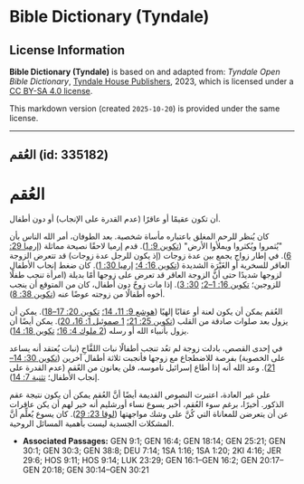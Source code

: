 # Bible Dictionary (Tyndale)

## License Information

**Bible Dictionary (Tyndale)** is based on and adapted from: _Tyndale Open Bible Dictionary_, [Tyndale House Publishers](https://tyndaleopenresources.com/), 2023, which is licensed under a [CC BY-SA 4.0 license](https://creativecommons.org/licenses/by-sa/4.0/legalcode.en).

This markdown version (created `2025-10-20`) is provided under the same license.



--------------------------------

## العُقم (id: 335182)

العُقم
======

أن تكون عقيمًا أو عاقرًا (عدم القدرة على الإنجاب) أو دون أطفال.

كان يُنظر للرحم المغلق باعتباره مأساة شخصية. بعد الطوفان، أمر الله الناس بأن "يُثمروا ويُكثروا ويملأوا الأرض" ([تكوين 9: 1](https://ref.ly/Gen9:1)). قدم إرميا لاحقًا نصيحة مماثلة ([إرميا 29: 6](https://ref.ly/Jer29:6)). في إطار زواج يجمع بين عدة زوجات (إذ يكون للرجل عدة زوجات) قد تتعرض الزوجة العاقر للسخرية أو الغَيْرَة الشديدة ([تكوين 16: 4؛](https://ref.ly/Gen16:4) [إرميا 30: 1](https://ref.ly/Gen30:1)). كان ضغط إنجاب الأطفال لزوجها شديدًا حتى أنَّ الزوجة العاقر قد تعرض على زوجها أمًا بديلة (امرأة تنجب طفلًا للزوجين؛ [تكوين 16: 1–2؛](https://ref.ly/Gen16:1-Gen16:2) [30: 3](https://ref.ly/Gen30:3)). إذا مات زوجٌ دون أطفال، كان من المتوقع أن ينجب أخوه أطفالًا من زوجته عوضًا عنه ([تكوين 38: 8](https://ref.ly/Gen38:8)).

العُقم يمكن أن يكون لعنة أو عقابًا إلهيًا ([هوشع 9: 11، 14؛](https://ref.ly/Hos9:11) [تكوين 20: 17–18](https://ref.ly/Gen20:17-Gen20:18)). يمكن أن يزول بعد صلوات صادقة من القلب ([تكوين 25: 21؛](https://ref.ly/Gen25:21) [1 صموئيل 1: 16، 20](https://ref.ly/1Sam1:16,1Sam1:20)). يمكن أيضًا أن يزول بأنبياء الله أو رسله ([2 ملوك 4: 16؛](https://ref.ly/2Kgs4:16) [تكوين 18: 14](https://ref.ly/Gen18:14)).

في إحدى القصص، بادلت زوجة لم تعُد تنجب أطفالًا نبات اللفَّاحِ (نبات يُعتقد أنه يساعد على الخصوبة) بفرصة للاضطجاع مع زوجها فأنجبت ثلاثة أطفال آخرين ([تكوين 30: 14–21](https://ref.ly/Gen30:14-Gen30:21)). وعد الله أنه إذا أطاع إسرائيل ناموسه، فلن يعانون من العٌقم (عدم القدرة على إنجاب الأطفال؛ [تثنية 7: 14](https://ref.ly/Deut7:14)). 

على غير العادة، اعتبرت النصوص القديمة أيضًا أنَّ العُقم يمكن أن يكون نتيجة عقم الذكور. أخيرًا، برغم سوء العُقم، أخبر يسوع نساء أورشليم أنه خير لهم أن يكن عاقرات عن أن يتعرضن للمعاناة التي كُنَّ على وشك مواجهتها ([لوقا 23: 29](https://ref.ly/Luke23:29)). كان يسوع يُعلِّم أنَّ المشكلات الجسدية ليست بأهمية المسائل الروحية.

* **Associated Passages:** GEN 9:1; GEN 16:4; GEN 18:14; GEN 25:21; GEN 30:1; GEN 30:3; GEN 38:8; DEU 7:14; 1SA 1:16; 1SA 1:20; 2KI 4:16; JER 29:6; HOS 9:11; HOS 9:14; LUK 23:29; GEN 16:1–GEN 16:2; GEN 20:17–GEN 20:18; GEN 30:14–GEN 30:21

